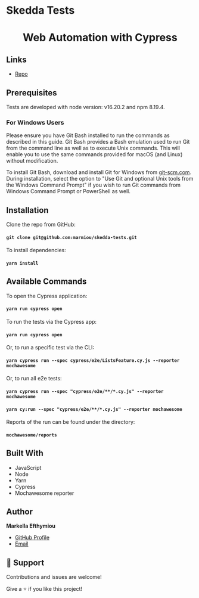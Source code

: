 # Skedda Tests
<h1 align="center">Web Automation with Cypress</h1>

## Links

- [Repo](https://github.com/marmiou/skedda-tests "Automation with Cypress framework")

## Prerequisites

Tests are developed with node version: v16.20.2 and npm 8.19.4.

### For Windows Users
Please ensure you have Git Bash installed to run the commands as described in this guide. Git Bash provides a Bash emulation used to run Git from the command line as well as to execute Unix commands. This will enable you to use the same commands provided for macOS (and Linux) without modification.

To install Git Bash, download and install Git for Windows from [git-scm.com](https://git-scm.com/download/win). During installation, select the option to "Use Git and optional Unix tools from the Windows Command Prompt" if you wish to run Git commands from Windows Command Prompt or PowerShell as well.

## Installation

Clone the repo from GitHub:
#### `git clone git@github.com:marmiou/skedda-tests.git`

To install dependencies:
#### `yarn install`

## Available Commands

To open the Cypress application:
#### `yarn run cypress open`

To run the tests via the Cypress app:
#### `yarn run cypress open`

Or, to run a specific test via the CLI:
#### `yarn cypress run --spec cypress/e2e/ListsFeature.cy.js --reporter mochawesome`

Or, to run all e2e tests:
#### `yarn cypress run --spec "cypress/e2e/**/*.cy.js" --reporter mochawesome`
#### `yarn cy:run --spec "cypress/e2e/**/*.cy.js" --reporter mochawesome`

Reports of the run can be found under the directory:
#### `mochawesome/reports`

## Built With

- JavaScript
- Node
- Yarn
- Cypress
- Mochawesome reporter

## Author

**Markella Efthymiou**
- [GitHub Profile](https://github.com/marmiou/ "Markella Efthymiou")
- [Email](mailto:efthymioumarkella@gmail.com?subject=Hi "Hi!")

## 🤝 Support

Contributions and issues are welcome!

Give a ⭐️ if you like this project!
